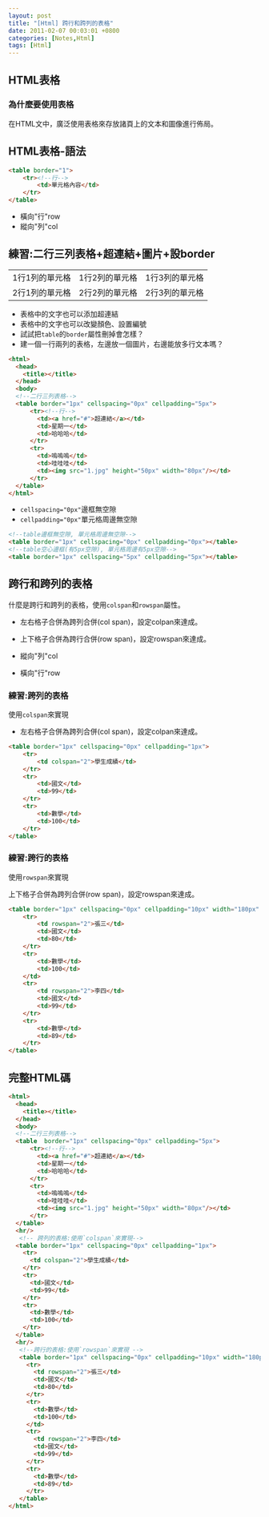 ```yaml
---
layout: post
title: "[Html] 跨行和跨列的表格"
date: 2011-02-07 00:03:01 +0800
categories: [Notes,Html]
tags: [Html]
---
```


## HTML表格
### 為什麼要使用表格
在HTML文中，廣泛使用表格來存放諸頁上的文本和圖像進行佈局。

## HTML表格-語法  
```html
<table border="1">
    <tr><!--行-->
        <td>單元格內容</td>
    </tr>
</table>
```
- 橫向"行"row
- 縱向"列"col

## 練習:二行三列表格+超連結+圖片+設border  
  
|              |              |              |
|:-------------|:-------------|-------------:|
| 1行1列的單元格 | 1行2列的單元格 | 1行3列的單元格 |
| 2行1列的單元格 | 2行2列的單元格 | 2行3列的單元格 |

  
- 表格中的文字也可以添加超連結
- 表格中的文字也可以改變顏色、設置編號
- 試試把`table`的`border`屬性刪掉會怎樣？
- 建一個一行兩列的表格，左邊放一個圖片，右邊能放多行文本嗎？


```html
<html>
  <head>
    <title></title>
  </head>
  <body>
  <!--二行三列表格-->
  <table border="1px" cellspacing="0px" cellpadding="5px">
	  <tr><!--行-->
		<td><a href="#">超連結</a></td>
		<td>星期一</td> 
		<td>哈哈哈</td>
	  </tr>
	  <tr>
		<td>嗚嗚嗚</td>
		<td>哇哇哇</td> 
		<td><img src="1.jpg" height="50px" width="80px"/></td>
	  </tr>
  </table>
</html>
```

- `cellspacing="0px"`邊框無空隙
- `cellpadding="0px"`單元格周邊無空隙

```html
<!--table邊框無空隙, 單元格周邊無空隙-->
<table border="1px" cellspacing="0px" cellpadding="0px"></table>
<!--table空心邊框(有5px空隙), 單元格周邊有5px空隙-->
<table border="1px" cellspacing="5px" cellpadding="5px"></table>
```

## 跨行和跨列的表格
什麼是跨行和跨列的表格，使用`colspan`和`rowspan`屬性。
- 左右格子合併為跨列合併(col span)，設定colpan來達成。
- 上下格子合併為跨行合併(row span)，設定rowspan來達成。

     
- 縱向"列"col
- 橫向"行"row


### 練習:跨列的表格
使用`colspan`來實現
    
- 左右格子合併為跨列合併(col span)，設定colpan來達成。

```html
<table border="1px" cellspacing="0px" cellpadding="1px">
    <tr>
        <td colspan="2">學生成績</td>
    </tr>
    <tr>
        <td>國文</td>
        <td>99</td>
    </tr>
    <tr>
        <td>數學</td>
        <td>100</td>
    </tr>
</table>
```

### 練習:跨行的表格
使用`rowspan`來實現
    
上下格子合併為跨列合併(row span)，設定rowspan來達成。 

```html
<table border="1px" cellspacing="0px" cellpadding="10px" width="180px" height="120px">
    <tr>
        <td rowspan="2">張三</td>
        <td>國文</td>
        <td>80</td>
    </tr>
    <tr>
        <td>數學</td>
        <td>100</td>
    </td>
    <tr>
        <td rowspan="2">李四</td>
        <td>國文</td>
        <td>99</td>
    </tr>
    <tr>
        <td>數學</td>
        <td>89</td>
    </tr>
</table>
```

## 完整HTML碼

```html
<html>
  <head>
    <title></title>
  </head>
  <body>
  <!--二行三列表格-->
  <table  border="1px" cellspacing="0px" cellpadding="5px">
	  <tr><!--行-->
		<td><a href="#">超連結</a></td>
		<td>星期一</td> 
		<td>哈哈哈</td>
	  </tr>
	  <tr>
		<td>嗚嗚嗚</td>
		<td>哇哇哇</td> 
		<td><img src="1.jpg" height="50px" width="80px"/></td>
	  </tr>
  </table>
  <hr/>
   <!-- 跨列的表格:使用`colspan`來實現-->
  <table border="1px" cellspacing="0px" cellpadding="1px">
	<tr>
	  <td colspan="2">學生成績</td>
	</tr>
	<tr>
	  <td>國文</td>
	  <td>99</td>
    </tr>
	<tr>
	  <td>數學</td>
	  <td>100</td>
	</tr>
  </table>
  <hr/>
   <!--跨行的表格:使用`rowspan`來實現 -->
   <table border="1px" cellspacing="0px" cellpadding="10px" width="180px" height="120px">
     <tr>
	   <td rowspan="2">張三</td>
	   <td>國文</td>
	   <td>80</td>
	 </tr>
	 <tr>
	   <td>數學</td>
	   <td>100</td>
	 </td>
	 <tr>
	   <td rowspan="2">李四</td>
	   <td>國文</td>
	   <td>99</td>
	 </tr>
	 <tr>
	   <td>數學</td>
	   <td>89</td>
	 </tr>
   </table>
</html>
```